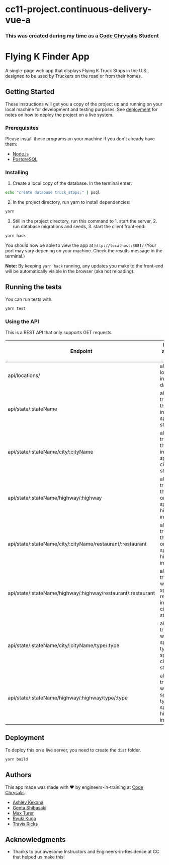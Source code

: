 # cc11-project.continuous-delivery-vue-a
### This was created during my time as a [Code Chrysalis](https://codechrysalis.io) Student

# Flying K Finder App

A single-page web app that displays Flying K Truck Stops in the U.S., designed to be used by Truckers on the road or from their homes.

## Getting Started

These instructions will get you a copy of the project up and running on your local machine for development and testing purposes. See [deployment](#deployment) for notes on how to deploy the project on a live system.

### Prerequisites

Please install these programs on your machine if you don't already have them:

- [Node.js](https://nodejs.org/en/)
- [PostgreSQL](https://www.postgresql.org/)

### Installing

1. Create a local copy of the database. In the terminal enter:

```bash
echo "create database truck_stops;" | psql
```

2. In the project directory, run yarn to install dependencies:

```bash
yarn
```

3. Still in the project directory, run this command to 1. start the server, 2. run database migrations and seeds, 3. start the client front-end:

```bash
yarn hack
```

You should now be able to view the app at `http://localhost:8081/` (Your port may vary depening on your machine. Check the results message in the terminal.)

**Note:** By keeping `yarn hack` running, any updates you make to the front-end will be automatically visible in the browser (aka hot reloading).

## Running the tests

You can run tests with:

```bash
yarn test
```


### Using the API

This is a REST API that only supports GET requests.

| Endpoint                            | Returns an Array of:                             |
| ----------------------------------- | ------------------------------------------------ |
| api/locations/                      | all locations in the database                    |
| api/state/:stateName               | all truckstops that exist in one specified state |
| api/state/:stateName/city/:cityName |  all truckstops that exist in one specific city in state |
|api/state/:stateName/highway/:highway|all truckstops that exist on one specific highway in state|
|api/state/:stateName/city/:cityName/restaurant/:restaurant|all truckstops that exist on one specific highway in state|
|api/state/:stateName/highway/:highway/restaurant/:restaurant|all truckstops with specified restaurant in specific city in state|
|api/state/:stateName/city/:cityName/type/:type|all truckstops with specified type in specific city in state|
|api/state/:stateName/highway/:highway/type/:type|all truckstops with specified type on specific highway in state|

## Deployment

To deploy this on a live server, you need to create the `dist` folder.

```bash
yarn build
```

## Authors

This app made was made with ❤️ by engineers-in-training at [Code Chrysalis](https://www.codechrysalis.io/).

- [Ashley Kekona](https://github.com/akekona8)
- [Genta Shibasaki](https://github.com/GentaShibasaki)
- [Max Turer](https://github.com/caxwel)
- [Ryuki Kuga](https://github.com/ryukikikie)
- [Travis Ricks](https://github.com/travisricks)

## Acknowledgments

- Thanks to our awesome Instructors and Engineers-in-Residence at CC that helped us make this!
